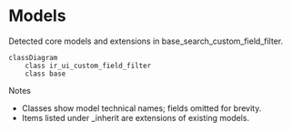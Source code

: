 # Models

Detected core models and extensions in base_search_custom_field_filter.

```mermaid
classDiagram
    class ir_ui_custom_field_filter
    class base
```

Notes
- Classes show model technical names; fields omitted for brevity.
- Items listed under _inherit are extensions of existing models.
